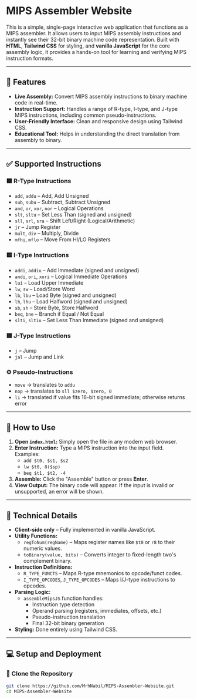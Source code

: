 # MIPS Assembler Website

This is a simple, single-page interactive web application that functions as a MIPS assembler. It allows users to input MIPS assembly instructions and instantly see their 32-bit binary machine code representation. Built with **HTML**, **Tailwind CSS** for styling, and **vanilla JavaScript** for the core assembly logic, it provides a hands-on tool for learning and verifying MIPS instruction formats.

---

## 🔧 Features

- **Live Assembly:** Convert MIPS assembly instructions to binary machine code in real-time.
- **Instruction Support:** Handles a range of R-type, I-type, and J-type MIPS instructions, including common pseudo-instructions.
- **User-Friendly Interface:** Clean and responsive design using Tailwind CSS.
- **Educational Tool:** Helps in understanding the direct translation from assembly to binary.

---

## ✅ Supported Instructions

### 🟩 R-Type Instructions
- `add`, `addu` – Add, Add Unsigned  
- `sub`, `subu` – Subtract, Subtract Unsigned  
- `and`, `or`, `xor`, `nor` – Logical Operations  
- `slt`, `sltu` – Set Less Than (signed and unsigned)  
- `sll`, `srl`, `sra` – Shift Left/Right (Logical/Arithmetic)  
- `jr` – Jump Register  
- `mult`, `div` – Multiply, Divide  
- `mfhi`, `mflo` – Move From HI/LO Registers

### 🟨 I-Type Instructions
- `addi`, `addiu` – Add Immediate (signed and unsigned)  
- `andi`, `ori`, `xori` – Logical Immediate Operations  
- `lui` – Load Upper Immediate  
- `lw`, `sw` – Load/Store Word  
- `lb`, `lbu` – Load Byte (signed and unsigned)  
- `lh`, `lhu` – Load Halfword (signed and unsigned)  
- `sb`, `sh` – Store Byte, Store Halfword  
- `beq`, `bne` – Branch if Equal / Not Equal  
- `slti`, `sltiu` – Set Less Than Immediate (signed and unsigned)

### 🟥 J-Type Instructions
- `j` – Jump  
- `jal` – Jump and Link

### ⚙️ Pseudo-Instructions
- `move` → translates to `addu`  
- `nop` → translates to `sll $zero, $zero, 0`  
- `li` → translated if value fits 16-bit signed immediate; otherwise returns error

---

## 🚀 How to Use

1. **Open `index.html`:** Simply open the file in any modern web browser.
2. **Enter Instruction:** Type a MIPS instruction into the input field.  
   Examples:
   - `add $t0, $s1, $s2`
   - `lw $t0, 8($sp)`
   - `beq $t1, $t2, -4`
3. **Assemble:** Click the "Assemble" button or press **Enter**.
4. **View Output:** The binary code will appear. If the input is invalid or unsupported, an error will be shown.

---

## 🧠 Technical Details

- **Client-side only** – Fully implemented in vanilla JavaScript.
- **Utility Functions:**
  - `regToNum(regName)` – Maps register names like `$t0` or `r8` to their numeric values.
  - `toBinary(value, bits)` – Converts integer to fixed-length two's complement binary.
- **Instruction Definitions:**
  - `R_TYPE_FUNCTS` – Maps R-type mnemonics to opcode/funct codes.
  - `I_TYPE_OPCODES`, `J_TYPE_OPCODES` – Maps I/J-type instructions to opcodes.
- **Parsing Logic:**
  - `assembleMipsJS` function handles:
    - Instruction type detection
    - Operand parsing (registers, immediates, offsets, etc.)
    - Pseudo-instruction translation
    - Final 32-bit binary generation
- **Styling:** Done entirely using Tailwind CSS.

---

## 💻 Setup and Deployment

### 🧩 Clone the Repository
```bash
git clone https://github.com/MrhNabil/MIPS-Assembler-Website.git
cd MIPS-Assembler-Website
